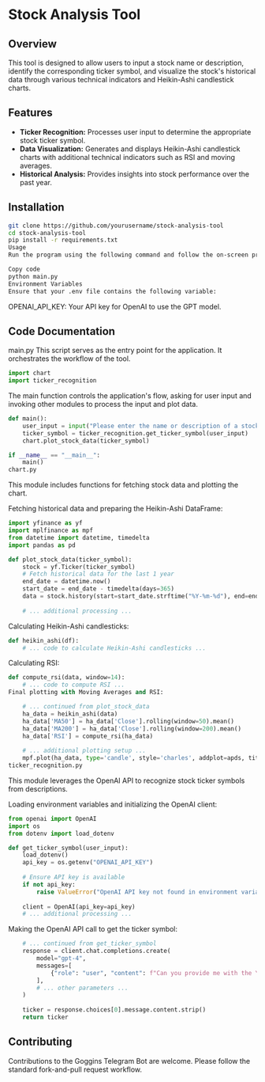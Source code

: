 # Stock Analysis Tool

## Overview

This tool is designed to allow users to input a stock name or description, identify the corresponding ticker symbol, and visualize the stock's historical data through various technical indicators and Heikin-Ashi candlestick charts.

## Features

- **Ticker Recognition:** Processes user input to determine the appropriate stock ticker symbol.
- **Data Visualization:** Generates and displays Heikin-Ashi candlestick charts with additional technical indicators such as RSI and moving averages.
- **Historical Analysis:** Provides insights into stock performance over the past year.

## Installation

```bash
git clone https://github.com/yourusername/stock-analysis-tool
cd stock-analysis-tool
pip install -r requirements.txt
Usage
Run the program using the following command and follow the on-screen prompts:
```

```bash
Copy code
python main.py
Environment Variables
Ensure that your .env file contains the following variable:
```

OPENAI_API_KEY: Your API key for OpenAI to use the GPT model.
## Code Documentation
main.py
This script serves as the entry point for the application. It orchestrates the workflow of the tool.

```python
import chart
import ticker_recognition
```
The main function controls the application's flow, asking for user input and invoking other modules to process the input and plot data.

```python
def main():
    user_input = input("Please enter the name or description of a stock: ")
    ticker_symbol = ticker_recognition.get_ticker_symbol(user_input)
    chart.plot_stock_data(ticker_symbol)

if __name__ == "__main__":
    main()
chart.py
```
This module includes functions for fetching stock data and plotting the chart.

Fetching historical data and preparing the Heikin-Ashi DataFrame:

```python
import yfinance as yf
import mplfinance as mpf
from datetime import datetime, timedelta
import pandas as pd

def plot_stock_data(ticker_symbol):
    stock = yf.Ticker(ticker_symbol)
    # Fetch historical data for the last 1 year
    end_date = datetime.now()
    start_date = end_date - timedelta(days=365)
    data = stock.history(start=start_date.strftime("%Y-%m-%d"), end=end_date.strftime("%Y-%m-%d"))
    
    # ... additional processing ...
```
Calculating Heikin-Ashi candlesticks:

```python
def heikin_ashi(df):
    # ... code to calculate Heikin-Ashi candlesticks ...
```
Calculating RSI:

```python
def compute_rsi(data, window=14):
    # ... code to compute RSI ...
Final plotting with Moving Averages and RSI:
```
```python
    # ... continued from plot_stock_data
    ha_data = heikin_ashi(data)
    ha_data['MA50'] = ha_data['Close'].rolling(window=50).mean()
    ha_data['MA200'] = ha_data['Close'].rolling(window=200).mean()
    ha_data['RSI'] = compute_rsi(ha_data)
    
    # ... additional plotting setup ...
    mpf.plot(ha_data, type='candle', style='charles', addplot=apds, title=f'{ticker_symbol} Heikin-Ashi Chart', volume=False, figratio=(12,8), panel_ratios=(4,1))
ticker_recognition.py
```
This module leverages the OpenAI API to recognize stock ticker symbols from descriptions.

Loading environment variables and initializing the OpenAI client:

```python
from openai import OpenAI
import os
from dotenv import load_dotenv

def get_ticker_symbol(user_input):
    load_dotenv()
    api_key = os.getenv("OPENAI_API_KEY")
    
    # Ensure API key is available
    if not api_key:
        raise ValueError("OpenAI API key not found in environment variables")
    
    client = OpenAI(api_key=api_key)
    # ... additional processing ...
```
Making the OpenAI API call to get the ticker symbol:

```python
    # ... continued from get_ticker_symbol
    response = client.chat.completions.create(
        model="gpt-4",
        messages=[
            {"role": "user", "content": f"Can you provide me with the Yahoo Finance ticker symbol for '{user_input}'? Please respond only with the ticker symbol."}
        ],
        # ... other parameters ...
    )
    
    ticker = response.choices[0].message.content.strip()
    return ticker
```


## Contributing
Contributions to the Goggins Telegram Bot are welcome. Please follow the standard fork-and-pull request workflow.
